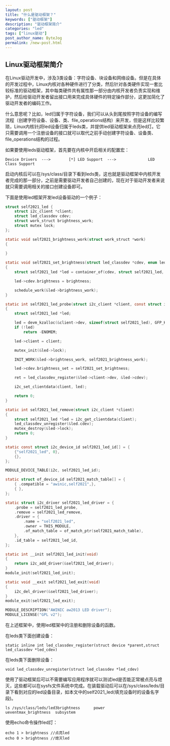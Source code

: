 ```yaml
---
layout: post
title: "什么是驱动框架？"
keywords: ["驱动框架"]
description: "驱动框架简介"
categories: "led"
tags: ["linux驱动"]
post_author_name: ByteJog
permalink: /new-post.html
---
```

## Linux驱动框架简介
在Linux驱动开发中，涉及3类设备：字符设备、块设备和网络设备。但是在具体的开发过程中，Linux内核对各种硬件进行了分类，然后针对各类硬件实现一套比较标准的驱动框架，其中每类硬件共有属性那一部分由内核开发者负责实现和维护，然后给驱动开发者留出接口用来完成具体硬件的特定操作部分，这更加简化了驱动开发者的编码工作。

什么意思呢？比如，led归属于字符设备，我们可以从头到尾按照字符设备的编写流程（创建字符设备、设备、类、file_operations结构）来开发，但是这样比较繁琐，Linux内核针j将led设备归属于leds类，并提供led驱动框架来点亮led灯。它只需要调用一个注册设备的接口就可以取代之前手动创建字符设备、设备类、file_operations结构的过程。

如果要使用leds驱动框架，首先要在内核中开启相关的配置宏：

    Device Drivers  --->    	[*] LED Support  --->    		   LED Class Support

启动内核后可以在/sys/class/目录下看到leds类，这也就是驱动框架中内核开发者完成的那一部分，之前是需要驱动开发者自己创建的，现在对于驱动开发者来说就只需要调用相关的接口创建设备即可。

下面是使用led框架开发led设备驱动的一个例子：

````c
struct self2021_led {
	struct i2c_client *client;
	struct led_classdev cdev;
	struct work_struct brightness_work;
	struct mutex lock;
};

static void self2021_brightness_work(struct work_struct *work)
{
    
}

static void self2021_set_brightness(struct led_classdev *cdev, enum led_brightness brightness)
{
	struct self2021_led *led = container_of(cdev, struct self2021_led, cdev);

	led->cdev.brightness = brightness;

	schedule_work(&led->brightness_work);
}

static int self2021_led_probe(struct i2c_client *client, const struct i2c_device_id *id)
{
	struct self2021_led *led;

	led = devm_kzalloc(&client->dev, sizeof(struct self2021_led), GFP_KERNEL);
	if (!led)
		return -ENOMEM;

	led->client = client;

	mutex_init(&led->lock);

	INIT_WORK(&led->brightness_work, self2021_brightness_work);

	led->cdev.brightness_set = self2021_set_brightness;

	ret = led_classdev_register(&led->client->dev, &led->cdev);

	i2c_set_clientdata(client, led);

	return 0;
}

static int self2021_led_remove(struct i2c_client *client)
{
	struct self2021_led *led = i2c_get_clientdata(client);
    led_classdev_unregister(&led.cdev);
	mutex_destroy(&led->lock);
	return 0;
}

static const struct i2c_device_id self2021_led_id[] = {
	{"self2021_led", 0},
	{},
};

MODULE_DEVICE_TABLE(i2c, self2021_led_id);

static struct of_device_id self2021_match_table[] = {
	{ .compatible = "awinic,self2021",},
	{ },
};

static struct i2c_driver self2021_led_driver = {
	.probe = self2021_led_probe,
	.remove = self2021_led_remove,
	.driver = {
		.name = "self2021_led",
		.owner = THIS_MODULE,
		.of_match_table = of_match_ptr(self2021_match_table),
	},
	.id_table = self2021_led_id,
};

static int __init self2021_led_init(void)
{
	return i2c_add_driver(&self2021_led_driver);
}
module_init(self2021_led_init);

static void __exit self2021_led_exit(void)
{
	i2c_del_driver(&self2021_led_driver);
}
module_exit(self2021_led_exit);

MODULE_DESCRIPTION("AWINIC aw2013 LED driver");
MODULE_LICENSE("GPL v2");

````

在上述框架中，使用led框架中的注册和删除设备的函数。

在leds类下面创建设备：

````
static inline int led_classdev_register(struct device *parent,struct led_classdev *led_cdev)
````

在leds类下面删除设备：

````
void led_classdev_unregister(struct led_classdev *led_cdev)
````

使用了驱动框架后可以不需要编写应用程序就可以测试led是否能正常被点亮与熄灭，这些都可以在sysfs文件系统中完成。在装载驱动后可以在/sys/class/leds/目录下看到对应的led设备目录，如本文中的self2021_led(填充设备时的设备名字段)。

````
ls /sys/class/leds/led3brightness      power           ueventmax_brightness  subsystem
````

使用echo命令操作led灯：

````
echo 1 > brightness //点亮led 
echo 0 > brightness	//熄灭led 
````
